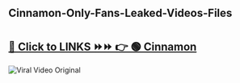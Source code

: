 
 ## Cinnamon-Only-Fans-Leaked-Videos-Files

# <h2><a href="https://mediaupload.pro?Cinnamon">🔗 Click to LINKS ⏩⏩ 👉 🟢 Cinnamon </a></h2>

<a href="https://mediaupload.pro?Cinnamon" rel="nofollow" data-target="animated-image.originalLink"><img src="https://i.ibb.co.com/xMMVF88/686577567.gif" alt="Viral Video Original" style="max-width: 100%; display: inline-block;" data-target="animated-image.originalImage"></a>
